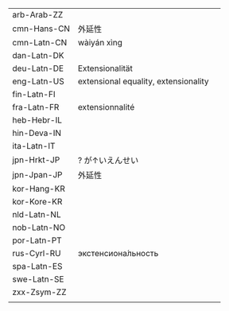 | | | |
|-|-|-|
| arb-Arab-ZZ |  |  |
| cmn-Hans-CN | 外延性 |  |
| cmn-Latn-CN | wàiyán xìng |  |
| dan-Latn-DK |  |  |
| deu-Latn-DE | Extensionalität |  |
| eng-Latn-US | extensional equality, extensionality |  |
| fin-Latn-FI |  |  |
| fra-Latn-FR | extensionnalité |  |
| heb-Hebr-IL |  |  |
| hin-Deva-IN |  |  |
| ita-Latn-IT |  |  |
| jpn-Hrkt-JP | ? が↑いえんせい |  |
| jpn-Jpan-JP | 外延性 |  |
| kor-Hang-KR |  |  |
| kor-Kore-KR |  |  |
| nld-Latn-NL |  |  |
| nob-Latn-NO |  |  |
| por-Latn-PT |  |  |
| rus-Cyrl-RU | экстенсиона́льность |  |
| spa-Latn-ES |  |  |
| swe-Latn-SE |  |  |
| zxx-Zsym-ZZ |  |  |
|  |  |  |
